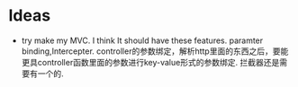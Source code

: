 # Ideas
- try make my MVC.
  I think It should have these features.
  paramter binding,Intercepter.
  controller的参数绑定，解析http里面的东西之后，要能更具controller函数里面的参数进行key-value形式的参数绑定.
  拦截器还是需要有一个的.